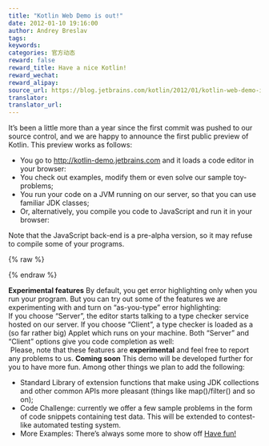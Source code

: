 ```yaml
---
title: "Kotlin Web Demo is out!"
date: 2012-01-10 19:16:00
author: Andrey Breslav
tags:
keywords:
categories: 官方动态
reward: false
reward_title: Have a nice Kotlin!
reward_wechat:
reward_alipay:
source_url: https://blog.jetbrains.com/kotlin/2012/01/kotlin-web-demo-is-out/
translator:
translator_url:
---
```


It’s been a little more than a year since the first commit was pushed to our source control, and we are happy to announce the first public preview of Kotlin.
This preview works as follows:

* You go to http://kotlin-demo.jetbrains.com and it loads a code editor in your browser:
* You check out examples, modify them or even solve our sample toy-problems;
* You run your code on a JVM running on our server, so that you can use familiar JDK classes;
* Or, alternatively, you compile you code to JavaScript and run it in your browser:

Note that the JavaScript back-end is a pre-alpha version, so it may refuse to compile some of your programs.


{% raw %}
<p><span id="more-318"></span></p>
{% endraw %}

**Experimental features**
By default, you get error highlighting only when you run your program. But you can try out some of the features we are experimenting with and turn on “as-you-type” error highlighting:<br/>
<img alt="" data-recalc-dims="1" src="https://i0.wp.com/blog.jetbrains.com/kotlin/files/2012/01/Run-Type-Checker-On.png?w=640&amp;ssl=1"/><br/>
If you choose “Server”, the editor starts talking to a type checker service hosted on our server. If you choose “Client”, a type checker is loaded as a (so far rather big) Applet which runs on your machine.
Both “Server” and “Client” options give you code completion as well:<br/>
<img alt="" data-recalc-dims="1" src="https://i1.wp.com/blog.jetbrains.com/kotlin/files/2012/01/Completion.png?w=640&amp;ssl=1"/>
Please, note that these features are **experimental** and feel free to report any problems to us.
**Coming soon**
This demo will be developed further for you to have more fun. Among other things we plan to add the following:

* Standard Library of extension functions that make using JDK collections and other common APIs more pleasant (things like map()/filter() and so on);
* Code Challenge: currently we offer a few sample problems in the form of code snippets containing test data. This will be extended to contest-like automated testing system.
* More Examples: There’s always some more to show off [Have fun!](http://kotlin-demo.jetbrains.com) 
